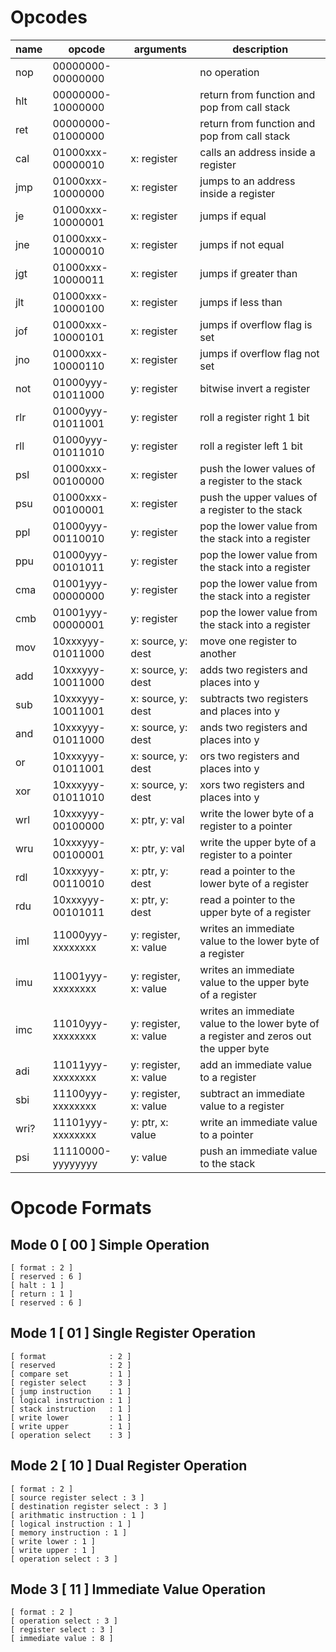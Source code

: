 # Opcodes

| name | opcode            | arguments             | description                                                                            |
|------|-------------------|-----------------------|----------------------------------------------------------------------------------------|
| nop  | 00000000-00000000 |                       | no operation                                                                           |
| hlt  | 00000000-10000000 |                       | return from function and pop from call stack                                           |
| ret  | 00000000-01000000 |                       | return from function and pop from call stack                                           |
| cal  | 01000xxx-00000010 | x: register           | calls an address inside a register                                                     |
| jmp  | 01000xxx-10000000 | x: register           | jumps to an address inside a register                                                  |
| je   | 01000xxx-10000001 | x: register           | jumps if equal                                                                         |
| jne  | 01000xxx-10000010 | x: register           | jumps if not equal                                                                     |
| jgt  | 01000xxx-10000011 | x: register           | jumps if greater than                                                                  |
| jlt  | 01000xxx-10000100 | x: register           | jumps if less than                                                                     |
| jof  | 01000xxx-10000101 | x: register           | jumps if overflow flag is set                                                          |
| jno  | 01000xxx-10000110 | x: register           | jumps if overflow flag not set                                                         |
| not  | 01000yyy-01011000 | y: register           | bitwise invert a register                                                              |
| rlr  | 01000yyy-01011001 | y: register           | roll a register right 1 bit                                                            |
| rll  | 01000yyy-01011010 | y: register           | roll a register left 1 bit                                                             |
| psl  | 01000xxx-00100000 | x: register           | push the lower values of a register to the stack                                       |
| psu  | 01000xxx-00100001 | x: register           | push the upper values of a register to the stack                                       |
| ppl  | 01000yyy-00110010 | y: register           | pop the lower value from the stack into a register                                     |
| ppu  | 01000yyy-00101011 | y: register           | pop the lower value from the stack into a register                                     |
| cma  | 01001yyy-00000000 | y: register           | pop the lower value from the stack into a register                                     |
| cmb  | 01001yyy-00000001 | y: register           | pop the lower value from the stack into a register                                     |
| mov  | 10xxxyyy-01011000 | x: source, y: dest    | move one register to another                                                           |
| add  | 10xxxyyy-10011000 | x: source, y: dest    | adds two registers and places into y                                                   |
| sub  | 10xxxyyy-10011001 | x: source, y: dest    | subtracts two registers and places into y                                              |
| and  | 10xxxyyy-01011000 | x: source, y: dest    | ands two registers and places into y                                                   |
| or   | 10xxxyyy-01011001 | x: source, y: dest    | ors two registers and places into y                                                    |
| xor  | 10xxxyyy-01011010 | x: source, y: dest    | xors two registers and places into y                                                   |
| wrl  | 10xxxyyy-00100000 | x: ptr, y: val        | write the lower byte of a register to a pointer                                        |
| wru  | 10xxxyyy-00100001 | x: ptr, y: val        | write the upper byte of a register to a pointer                                        |
| rdl  | 10xxxyyy-00110010 | x: ptr, y: dest       | read a pointer to the lower byte of a register                                         |
| rdu  | 10xxxyyy-00101011 | x: ptr, y: dest       | read a pointer to the upper byte of a register                                         |
| iml  | 11000yyy-xxxxxxxx | y: register, x: value | writes an immediate value to the lower byte of a register                              |
| imu  | 11001yyy-xxxxxxxx | y: register, x: value | writes an immediate value to the upper byte of a register                              |
| imc  | 11010yyy-xxxxxxxx | y: register, x: value | writes an immediate value to the lower byte of a register and zeros out the upper byte |
| adi  | 11011yyy-xxxxxxxx | y: register, x: value | add an immediate value to a register                                                   |
| sbi  | 11100yyy-xxxxxxxx | y: register, x: value | subtract an immediate value to a register                                              |
| wri? | 11101yyy-xxxxxxxx | y: ptr, x: value      | write an immediate value to a pointer                                                  |
| psi  | 11110000-yyyyyyyy | y: value              | push an immediate value to the stack                                                   |

# Opcode Formats

## Mode 0 [ 00 ] Simple Operation
    [ format : 2 ]
    [ reserved : 6 ]
    [ halt : 1 ]
    [ return : 1 ]
    [ reserved : 6 ]

## Mode 1 [ 01 ] Single Register Operation
    [ format              : 2 ]
    [ reserved            : 2 ]
    [ compare set         : 1 ]
    [ register select     : 3 ]
    [ jump instruction    : 1 ]
    [ logical instruction : 1 ]
    [ stack instruction   : 1 ]
    [ write lower         : 1 ]
    [ write upper         : 1 ]
    [ operation select    : 3 ]

## Mode 2 [ 10 ] Dual Register Operation
    [ format : 2 ]
    [ source register select : 3 ]
    [ destination register select : 3 ]
    [ arithmatic instruction : 1 ]
    [ logical instruction : 1 ]
    [ memory instruction : 1 ]
    [ write lower : 1 ]
    [ write upper : 1 ]
    [ operation select : 3 ]

## Mode 3 [ 11 ] Immediate Value Operation
    [ format : 2 ]
    [ operation select : 3 ]
    [ register select : 3 ]
    [ immediate value : 8 ]